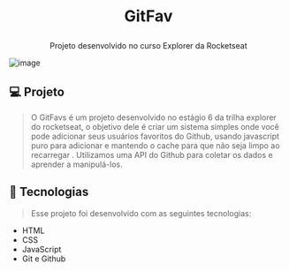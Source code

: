 # <p align="center">GitFav</p>

<p align="center">Projeto desenvolvido no curso Explorer da Rocketseat</p>

<p align"center"[Tecnologias](https://github.com/Souzasud/GitFav?tab=readme-ov-file#-tecnologias)  |  [Projetos](https://github.com/Souzasud/GitFav/tree/main?tab=readme-ov-file#-projeto)</p>

![image](https://github.com/Souzasud/GitFav/assets/133075307/7e2c288e-1b45-4f18-917a-6157029f00c1)

## 💻 Projeto
>O GitFavs é um projeto desenvolvido no estágio 6 da trilha explorer do rocketseat, o objetivo dele é criar um sistema simples onde você pode adicionar seus usuários favoritos do Github, usando javascript puro para adicionar e mantendo o cache para que não seja limpo ao recarregar .
Utilizamos uma API do Github para coletar os dados e aprender a manipulá-los.

## 🚀 Tecnologias
>Esse projeto foi desenvolvido com as seguintes tecnologias:

- HTML
- CSS
- JavaScript
- Git e Github
